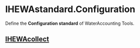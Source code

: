 # IHEWAstandard.Configuration

Define the **Configuration standard** of WaterAccounting Tools.


## [IHEWAcollect](IHEWAcollect.md)

